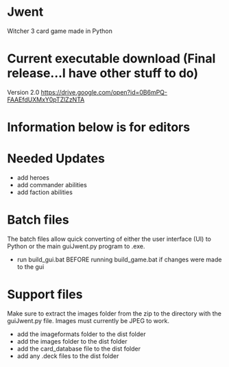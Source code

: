 # Jwent
Witcher 3 card game made in Python

# Current executable download (Final release...I have other stuff to do)
Version 2.0 https://drive.google.com/open?id=0B6mPQ-FAAEfdUXMxY0pTZlZzNTA

# Information below is for editors
# Needed Updates
 - add heroes
 - add commander abilities
 - add faction abilities
 
# Batch files
The batch files allow quick converting of either the user interface (UI) to Python or the main guiJwent.py program to .exe.

 - run build_gui.bat BEFORE running build_game.bat if changes were made to the gui
 
# Support files
Make sure to extract the images folder from the zip to the directory with the guiJwent.py file.
Images must currently be JPEG to work.
 - add the imageformats folder to the dist folder
 - add the images folder to the dist folder
 - add the card_database file to the dist folder
 - add any .deck files to the dist folder
